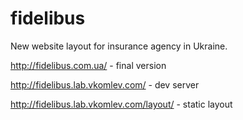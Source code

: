 # fidelibus
New website layout for insurance agency in Ukraine.

http://fidelibus.com.ua/ - final version

http://fidelibus.lab.vkomlev.com/ - dev server

http://fidelibus.lab.vkomlev.com/layout/ - static layout
